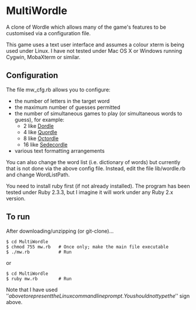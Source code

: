 # MultiWordle

A clone of Wordle which allows many of the game's features to be customised
via a configuration file.

This game uses a text user interface and assumes a colour xterm is being
used under Linux. I have not tested under Mac OS X or Windows running
Cygwin, MobaXterm or similar.


## Configuration

The file mw_cfg.rb allows you to configure:

- the number of letters in the target word
- the maximum number of guesses permitted
- the number of simultaneous games to play (or simultaneous words to guess), 
  for example:
  * 2 like [Dordle](https://zaratustra.itch.io/dordle)
  * 4 like [Quordle](https://www.quordle.com)
  * 8 like [Octordle](https://octordle.com/)
  * 16 like [Sedecordle](https://www.sedecordle.com/)
- various text formatting arrangements

You can also change the word list (i.e. dictionary of words) but currently
that is not done via the above config file. Instead, edit the file
lib/wordle.rb and change WordListPath.

You need to install ruby first (if not already installed). The program
has been tested under Ruby 2.3.3, but I imagine it will work under any
Ruby 2.x version.


## To run

After downloading/unzipping (or git-clone)...

```
$ cd MultiWordle
$ chmod 755 mw.rb   # Once only; make the main file executable
$ ./mw.rb           # Run
```

or

```
$ cd MultiWordle
$ ruby mw.rb        # Run
```

Note that I have used '$' above to represent the Linux command
line prompt. You should not type the '$' sign above.

